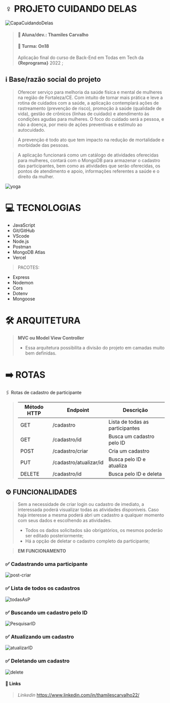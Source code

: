 # ♀️ PROJETO CUIDANDO DELAS

![CapaCuidandoDelas](https://user-images.githubusercontent.com/109421612/208180185-b487c878-85cf-4634-afdb-7b4f76f28e9c.png)

> #### 🪪 Aluna/dev.: Thamiles Carvalho
> #### 📒 Turma: On18
> Aplicação final do curso de Back-End em Todas em Tech da **{Reprograma}** 2022 ;

## ℹ️ Base/razão social do projeto

> Oferecer serviço para melhoria da saúde física e mental de mulheres na região de Fortaleza/CE. Com intuito de tornar mais prática e leve a rotina de cuidados com a saúde, a aplicação contemplará ações de rastreamento (prevenção de risco), promoção à saúde (qualidade de vida), gestão de crônicos (linhas de cuidado) e atendimento às condições agudas para mulheres. O foco do cuidado será a pessoa, e não a doença, por meio de ações preventivas e estímulo ao autocuidado. 

> A prevenção é todo ato que tem impacto na redução de mortalidade e morbidade das pessoas.

> A aplicação funcionará como um catálogo de atividades oferecidas para mulheres, contará com o MongoDB para armazenar o cadastro das participantes, bem como as atividades que serão oferecidas, os pontos de atendimento e apoio, informações referentes a saúde e o direito da mulher.

![yoga](https://user-images.githubusercontent.com/109421612/208216843-7692de97-6666-45cd-99b9-cb62e0994388.jpg)


# 💻 TECNOLOGIAS

* JavaScript
* Git/GitHub
* VScode
* Node.js
* Postman
* MongoDB Atlas
* Vercel

> PACOTES:

* Express
* Nodemon
* Cors
* Dotenv
* Mongoose

# 🛠️ ARQUITETURA

> **MVC ou Model View Controller**
> 
> * Essa arquitetura possibilita a divisão do projeto em camadas muito bem definidas.

# ➡️ ROTAS 
🖇️ Rotas de cadastro de participante

> | Método HTTP | Endpoint | Descrição |
> | ----------- | -------- | --------- |
> | GET | /cadastro | Lista de todas as participantes |
> | GET | /cadastro/id | Busca um cadastro pelo ID |
> | POST | /cadastro/criar | Cria um cadastro |
> | PUT | /cadastro/atualizar/id | Busca pelo ID e atualiza |
> | DELETE | /cadastro/id | Busca pelo ID e deleta |

## ⚙️ FUNCIONALIDADES

> Sem a necessidade de criar login ou cadastro de imediato, a interessada poderá visualizar todas as atividades disponíveis.
> Caso haja interesse a mesma poderá abri um cadastro a qualquer momento com seus dados e escolhendo as atividades.
> 
> * Todos os dados solicitados são obrigatórios, os mesmos poderão ser editado posteriormente; 
> * Há a opção de deletar o cadastro completo da participante;

> **EM FUNCIONAMENTO**

### ✅ Cadastrando uma participante
![post-criar](https://user-images.githubusercontent.com/109421612/208243188-bf5766d1-6625-4f33-b121-a6e8673cdc54.jpg)


### ✅ Lista de todos os cadastros 
![todasAsP](https://user-images.githubusercontent.com/109421612/208243197-4935ebe2-17db-4b8a-a1db-83125736ead9.jpg)


### ✅ Buscando um cadastro pelo ID
![PesquisarID](https://user-images.githubusercontent.com/109421612/208243204-57ee156b-5ccb-4632-b537-380cd343c598.jpg)


### ✅ Atualizando um cadastro 
![atualizarID](https://user-images.githubusercontent.com/109421612/208243217-04924c13-e80b-418c-9f5b-aa565c554f65.jpg)


### ✅ Deletando um cadastro 
![delete](https://user-images.githubusercontent.com/109421612/208243210-4a9859ed-9fc9-4fe2-9902-6758ee478e1a.jpg)


#### 🔗 Links

> *Linkedin* <https://www.linkedin.com/in/thamilescarvalho22/>



